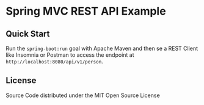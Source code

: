 # Spring MVC REST API Example

## Quick Start

Run the `spring-boot:run` goal with Apache Maven and then
se a REST Client like Insomnia or Postman to access the 
endpoint at `http://localhost:8080/api/v1/person`.

## License

Source Code distributed under the MIT Open Source License